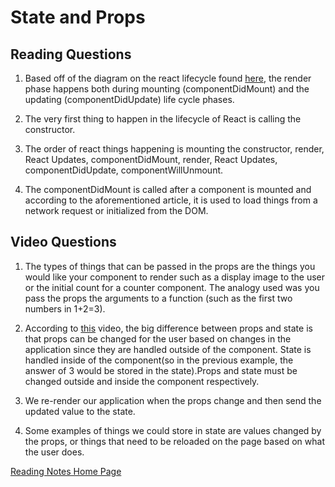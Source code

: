# State and Props

## Reading Questions

1. Based off of the diagram on the react lifecycle found [here](https://medium.com/@joshuablankenshipnola/react-component-lifecycle-events-cb77e670a093), the render phase happens both during mounting (componentDidMount) and the updating (componentDidUpdate) life cycle phases. 

2. The very first thing to happen in the lifecycle of React is calling the constructor.

3. The order of react things happening is mounting the constructor, render, React Updates, componentDidMount, render, React Updates, componentDidUpdate, componentWillUnmount.

4. The componentDidMount is called after a component is mounted and according to the aforementioned article, it is used to load things from a network request or initialized from the DOM.

## Video Questions

1. The types of things that can be passed in the props are the things you would like your component to render such as a display image to the user or the initial count for a counter component. The analogy used was you pass the props the arguments to a function (such as the first two numbers in 1+2=3).

2. According to [this](https://www.youtube.com/watch?v=IYvD9oBCuJI&ab_channel=WebDevSimplified) video, the big difference between props and state is that props can be changed for the user based on changes in the application since they are handled outside of the component. State is handled inside of the component(so in the previous example, the answer of 3 would be stored in the state).Props and state must be changed outside and inside the component respectively.

3. We re-render our application when the props change and then send the updated value to the state.

4. Some examples of things we could store in state are values changed by the props, or things that need to be reloaded on the page based on what the user does.


[Reading Notes Home Page](README.md)